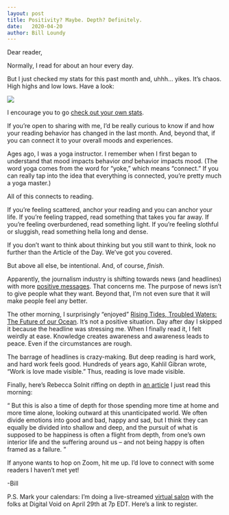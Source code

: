 ```yaml
---
layout: post
title: Positivity? Maybe. Depth? Definitely.
date:   2020-04-20
author: Bill Loundy
---
```

<p>
Dear reader,
</p>

<p>
Normally, I read for about an hour every day.
</p>

<p>
But I just checked my stats for this past month and, uhhh… yikes. It’s chaos. High highs and low lows. Have a look: 
</p>

<p>
<img src="https://blog.readup.com/pics/billsstats.png" style="display:block;margin:0 auto;max-width:100%;">
</p>

<p>
I encourage you to go <a href="https://readup.com/stats">check out your own stats</a>. 
</p> 

<p>
If you’re open to sharing with me, I’d be really curious to know if and how your reading behavior has changed in the last month. And, beyond that, if you can connect it to your overall moods and experiences. 
</p> 

<p>
Ages ago, I was a yoga instructor. I remember when I first began to understand that mood impacts behavior <em>and</em> behavior impacts mood. (The word yoga comes from the word for “yoke,” which means “connect.” If you can really tap into the idea that everything is connected, you’re pretty much a yoga master.) 
</p> 

<p>
All of this connects to reading. 
</p>

<p>
If you’re feeling scattered, anchor your reading and you can anchor your life. If you’re feeling trapped, read something that takes you far away. If you’re feeling overburdened, read something light. If you’re feeling slothful or sluggish, read something hella long and dense. 
</p>

<p>
If you don’t want to think about thinking but you still want to think, look no further than the Article of the Day. We’ve got you covered.
</p>

<p>
But above all else, be intentional. And, of course, <em>finish</em>.
</p>

<p>
Apparently, the journalism industry is shifting towards news (and headlines) with more <a href="https://readup.com/read/-the-new-york-times-company/the-news-is-making-people-anxious-youll-never-believe-what-theyre-reading-instea">positive messages</a>. That concerns me. The purpose of news isn’t to give people what they want. Beyond that, I’m not even sure that it will make people feel any better.

<p>
The other morning, I surprisingly “enjoyed” <a href="https://readup.com/read/rolling-stone/rising-tides-troubled-waters-the-future-of-our-ocean">Rising Tides, Troubled Waters: The Future of our Ocean</a>. It’s not a positive situation. Day after day I skipped it because the headline was stressing me. When I finally read it, I felt weirdly at ease. Knowledge creates awareness and awareness leads to peace. Even if the circumstances are rough. 

<p>
The barrage of headlines is crazy-making. But deep reading is hard work, and hard work feels good. Hundreds of years ago, Kahlil Gibran wrote, “Work is love made visible.” Thus, reading is love made visible.
</p>

<p>
Finally, here’s Rebecca Solnit riffing on depth in <a href="https://readup.com/read/the-guardian/the-impossible-has-already-happened-what-coronavirus-can-teach-us-about-hope">an article</a> I just read this morning: 
</p>

<p>
<q>
But this is also a time of depth for those spending more time at home and more time alone, looking outward at this unanticipated world. We often divide emotions into good and bad, happy and sad, but I think they can equally be divided into shallow and deep, and the pursuit of what is supposed to be happiness is often a flight from depth, from one’s own interior life and the suffering around us – and not being happy is often framed as a failure.
</q>
</p>

<p>
If anyone wants to hop on Zoom, hit me up. I’d love to connect with some readers I haven’t met yet! 
</p>

<p>
-Bill
</p>

<p>
P.S. Mark your calendars: I’m doing a live-streamed <a href="https://www.eventbrite.com/e/virtual-salon-livestream-bill-loundy-incentivizing-deep-reading-tickets-102591301344">virtual salon</a> with the folks at Digital Void on April 29th at 7p EDT. Here’s a link to register. 
</p>